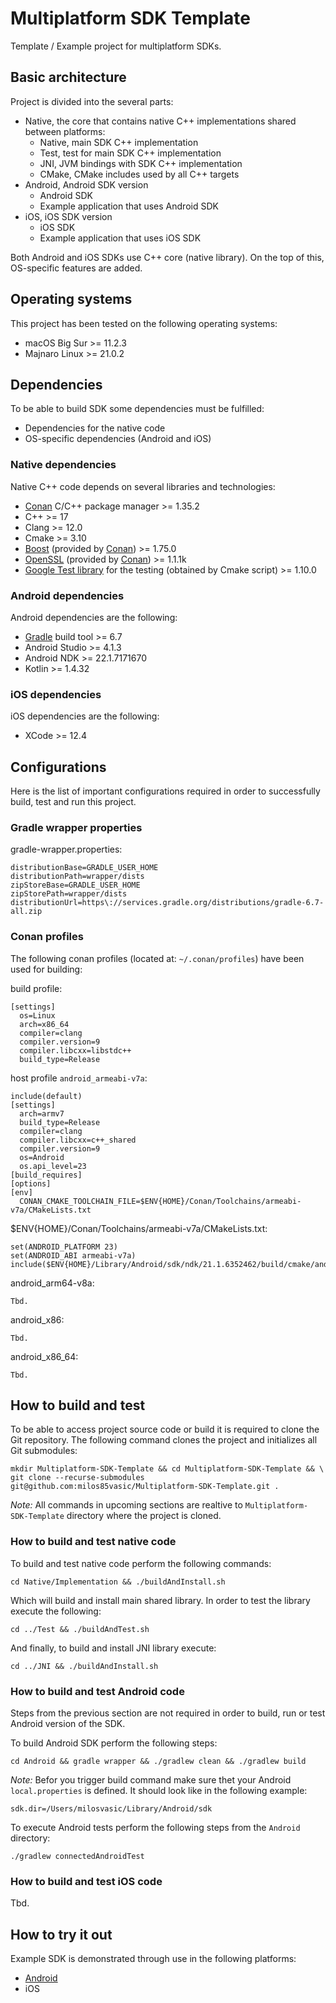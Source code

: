 # Multiplatform SDK Template

Template / Example project for multiplatform SDKs.

## Basic architecture

Project is divided into the several parts:

- Native, the core that contains native C++ implementations shared between platforms:
  - Native, main SDK C++ implementation
  - Test, test for main SDK C++ implementation
  - JNI, JVM bindings with SDK C++ implementation
  - CMake, CMake includes used by all C++ targets
- Android, Android SDK version
  - Android SDK
  - Example application that uses Android SDK
- iOS, iOS SDK version
  - iOS SDK
  - Example application that uses iOS SDK

Both Android and iOS SDKs use C++ core (native library). On the top of this, OS-specific features are added.

## Operating systems

This project has been tested on the following operating systems:

- macOS Big Sur >= 11.2.3
- Majnaro Linux >= 21.0.2

## Dependencies

To be able to build SDK some dependencies must be fulfilled:

- Dependencies for the native code
- OS-specific dependencies (Android and iOS)

### Native dependencies

Native C++ code depends on several libraries and technologies:

- [Conan](https://docs.conan.io/en/latest/installation.html) C/C++ package manager >= 1.35.2
- C++ >= 17
- Clang >= 12.0
- Cmake >= 3.10
- [Boost](https://www.boost.org/) (provided by [Conan](https://conan.io/center/openssl)) >= 1.75.0
- [OpenSSL](https://www.openssl.org/) (provided by [Conan](https://conan.io/center/openssl)) >= 1.1.1k
- [Google Test library](https://github.com/google/googletest) for the testing (obtained by Cmake script) >= 1.10.0

### Android dependencies

Android dependencies are the following:

- [Gradle](https://gradle.org/) build tool >= 6.7
- Android Studio >= 4.1.3
- Android NDK >= 22.1.7171670
- Kotlin >= 1.4.32

### iOS dependencies

iOS dependencies are the following:

- XCode >= 12.4

## Configurations

Here is the list of important configurations required in order to successfully build, test and run this project.

### Gradle wrapper properties

gradle-wrapper.properties:

```
distributionBase=GRADLE_USER_HOME
distributionPath=wrapper/dists
zipStoreBase=GRADLE_USER_HOME
zipStorePath=wrapper/dists
distributionUrl=https\://services.gradle.org/distributions/gradle-6.7-all.zip
```

### Conan profiles

The following conan profiles (located at: `~/.conan/profiles`) have been used for building:

build profile:

```
[settings]
  os=Linux
  arch=x86_64
  compiler=clang
  compiler.version=9
  compiler.libcxx=libstdc++
  build_type=Release
```

host profile `android_armeabi-v7a`:

```
include(default)
[settings]
  arch=armv7
  build_type=Release
  compiler=clang
  compiler.libcxx=c++_shared
  compiler.version=9
  os=Android
  os.api_level=23
[build_requires]
[options]
[env]
  CONAN_CMAKE_TOOLCHAIN_FILE=$ENV{HOME}/Conan/Toolchains/armeabi-v7a/CMakeLists.txt
```

$ENV{HOME}/Conan/Toolchains/armeabi-v7a/CMakeLists.txt:

```
set(ANDROID_PLATFORM 23)
set(ANDROID_ABI armeabi-v7a)
include($ENV{HOME}/Library/Android/sdk/ndk/21.1.6352462/build/cmake/android.toolchain.cmake)
```

android_arm64-v8a:

```
Tbd.
```

android_x86:

```
Tbd.
```

android_x86_64:

```
Tbd.
```

## How to build and test

To be able to access project source code or build it is required to clone the Git repository. The following command clones the project and initializes all Git submodules:

```
mkdir Multiplatform-SDK-Template && cd Multiplatform-SDK-Template && \
git clone --recurse-submodules git@github.com:milos85vasic/Multiplatform-SDK-Template.git .
```

*Note:* All commands in upcoming sections are realtive to `Multiplatform-SDK-Template` directory where the project is cloned.

### How to build and test native code

To build and test native code perform the following commands:

```
cd Native/Implementation && ./buildAndInstall.sh
```

Which will build and install main shared library. In order to test the library execute the following:

```
cd ../Test && ./buildAndTest.sh
```

And finally, to build and install JNI library execute:

```
cd ../JNI && ./buildAndInstall.sh
```

### How to build and test Android code

Steps from the previous section are not required in order to build, run or test Android version of the SDK.

To build Android SDK perform the following steps:

```
cd Android && gradle wrapper && ./gradlew clean && ./gradlew build
```

*Note:* Befor you trigger build command make sure thet your Android `local.properties` is defined. It should look like in the following example:

```
sdk.dir=/Users/milosvasic/Library/Android/sdk
```

To execute Android tests perform the following steps from the `Android` directory:

```
./gradlew connectedAndroidTest
```

### How to build and test iOS code

Tbd.

## How to try it out

Example SDK is demonstrated through use in the following platforms:

- [Android](Android/Application)
- iOS

